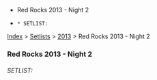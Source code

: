   * Red Rocks 2013 - Night 2
  *     * SETLIST:

[Index](https://www.reddit.com/r/bassnectar/wiki/index) >
[Setlists](https://www.reddit.com/r/bassnectar/wiki/interactive/setlists) >
[2013](https://www.reddit.com/r/bassnectar/wiki/interactive/setlists/2012) >
Red Rocks 2013 - Night 2

### Red Rocks 2013 - Night 2

###### SETLIST:

